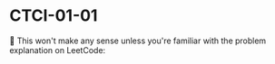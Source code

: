 # CTCI-01-01

🛑️ This won't make any sense unless you're familiar with the problem explanation on LeetCode: <URLSTRING>
